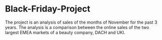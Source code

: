 # Black-Friday-Project
The project is an analysis of sales of the months of November for the past 3 years. The analysis is a comparison between the online sales of the two largest EMEA markets of a beauty company, DACH and UKI.

